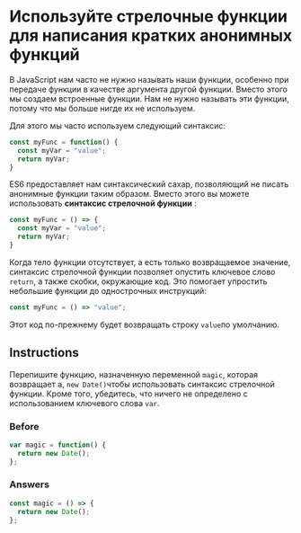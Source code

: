 # Используйте стрелочные функции для написания кратких анонимных функций
В JavaScript нам часто не нужно называть наши функции, особенно при передаче функции в качестве аргумента другой функции. Вместо этого мы создаем встроенные функции. Нам не нужно называть эти функции, потому что мы больше нигде их не используем.

Для этого мы часто используем следующий синтаксис:
```javascript
const myFunc = function() {
  const myVar = "value";
  return myVar;
}
```
ES6 предоставляет нам синтаксический сахар, позволяющий не писать анонимные функции таким образом. Вместо этого вы можете использовать **синтаксис стрелочной функции** :
```javascript
const myFunc = () => {
  const myVar = "value";
  return myVar;
}
```
Когда тело функции отсутствует, а есть только возвращаемое значение, синтаксис стрелочной функции позволяет опустить ключевое слово `return`, а также скобки, окружающие код. Это помогает упростить небольшие функции до однострочных инструкций:
```javascript
const myFunc = () => "value";
```
Этот код по-прежнему будет возвращать строку `value`по умолчанию.

## Instructions

Перепишите функцию, назначенную переменной `magic`, которая возвращает a, `new Date()`чтобы использовать синтаксис стрелочной функции. Кроме того, убедитесь, что ничего не определено с использованием ключевого слова `var`.

### Before

```javascript
var magic = function() {
  return new Date();
};
```

### Answers

```javascript
const magic = () => {
  return new Date();
};
```
